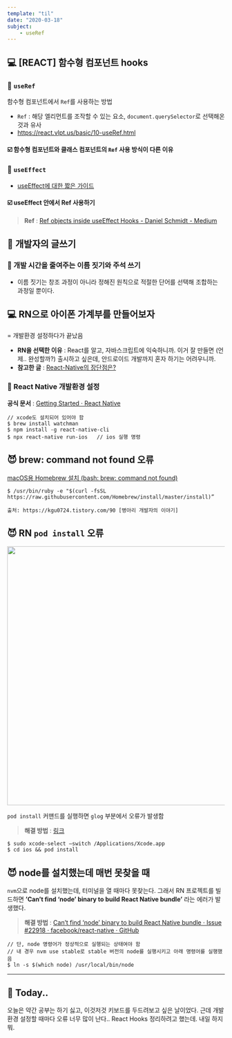 ```yaml
---
template: "til"
date: "2020-03-18"
subject:
    - useRef
---
```


## 💻 [REACT] 함수형 컴포넌트 hooks

### 📍 `useRef`

함수형 컴포넌트에서 `Ref`를 사용하는 방법

-   `Ref` : 해당 엘리먼트를 조작할 수 있는 요소, `document.querySelector`로 선택해온 것과 유사
-   https://react.vlpt.us/basic/10-useRef.html

#### ☑️ 함수형 컴포넌트와 클래스 컴포넌트의 `Ref` 사용 방식이 다른 이유

### 📍 `useEffect`

-   [useEffect에 대한 짧은 가이드](https://velog.io/@jepjap93/useEffect%EC%97%90-%EB%8C%80%ED%95%9C-%EC%A7%A7%EC%9D%80-%EA%B0%80%EC%9D%B4%EB%93%9C)

#### ☑️ useEffect 안에서 Ref 사용하기

> **Ref** : [Ref objects inside useEffect Hooks - Daniel Schmidt - Medium](https://medium.com/@teh_builder/ref-objects-inside-useeffect-hooks-eb7c15198780)

## 📔 개발자의 글쓰기

### 📍 개발 시간을 줄여주는 이름 짓기와 주석 쓰기

-   이름 짓기는 창조 과정이 아니라 정해진 원칙으로 적절한 단어를 선택해 조합하는 과정일 뿐이다.

## 💻 RN으로 아이폰 가계부를 만들어보자

= 개발환경 설정하다가 끝났음

-   **RN을 선택한 이유** : React를 알고, 자바스크립트에 익숙하니까. 이거 잘 만들면 (언제.. 완성할까?) 출시하고 싶은데, 안드로이드 개발까지 혼자 하기는 어려우니까.
-   **참고한 글** : [React-Native의 장단점은?](https://medium.com/@jang.wangsu/rn-react-native%EC%9D%98-%EC%9E%A5%EB%8B%A8%EC%A0%90%EC%9D%80-6e8a2396eea1)

### 📍 React Native 개발환경 설정

**공식 문서** : [Getting Started · React Native](https://reactnative.dev/docs/getting-started)

```
// xcode도 설치되어 있어야 함
$ brew install watchman
$ npm install -g react-native-cli
$ npx react-native run-ios   // ios 실행 명령
```

## 😈 brew: command not found 오류

[macOS용 Homebrew 설치 (bash: brew: command not found)](https://kgu0724.tistory.com/90)

```
$ /usr/bin/ruby -e "$(curl -fsSL https://raw.githubusercontent.com/Homebrew/install/master/install)”

출처: https://kgu0724.tistory.com/90 [병아리 개발자의 이야기]
```

## 😈 RN `pod install` 오류

<img width="600px" src="https://user-images.githubusercontent.com/42922453/76943336-86e2f400-6942-11ea-984f-9dd93c311545.png">

`pod install` 커맨드를 실행하면 `glog` 부분에서 오류가 발생함

> **해결 방법** : [링크](https://github.com/facebook/react-native/issues/25561#issuecomment-510856359)

```
$ sudo xcode-select —switch /Applications/Xcode.app
$ cd ios && pod install
```

## 😈 node를 설치했는데 매번 못찾을 때

`nvm`으로 node를 설치했는데, 터미널을 열 때마다 못찾는다. 그래서 RN 프로젝트를 빌드하면 **’Can’t find ‘node’ binary to build React Native bundle’** 라는 에러가 발생했다.

> **해결 방법** : [Can’t find ‘node’ binary to build React Native bundle · Issue #22918 · facebook/react-native · GitHub](https://github.com/facebook/react-native/issues/22918#issuecomment-455960705)

```
// 단, node 명령어가 정상적으로 실행되는 상태여야 함
// 내 경우 nvm use stable로 stable 버전의 node를 실행시키고 아래 명령어를 실행했음
$ ln -s $(which node) /usr/local/bin/node
```

---

## 👻 Today..

오늘은 약간 공부는 하기 싫고, 이것저것 키보드를 두드려보고 싶은 날이었다. 근데 개발환경 설정할 때마다 오류 너무 많이 난다.. React Hooks 정리하려고 했는데. 내일 하지 뭐.
